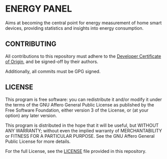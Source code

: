 ENERGY PANEL
=============

Aims at becoming the central point for energy measurement of home smart devices,
providing statistics and insights into energy consumption.


CONTRIBUTING
-------------

All contributions to this repository must adhere to the [Developer Certificate
of Origin](https://developercertificate.org/), and be signed-off by their
authors.

Additionally, all commits must be GPG signed.

LICENSE
--------

This program is free software: you can redistribute it and/or modify
it under the terms of the GNU Affero General Public License as published by
the Free Software Foundation, either version 3 of the License, or
(at your option) any later version.

This program is distributed in the hope that it will be useful,
but WITHOUT ANY WARRANTY; without even the implied warranty of
MERCHANTABILITY or FITNESS FOR A PARTICULAR PURPOSE.  See the
GNU Affero General Public License for more details.

For the full License, see the [LICENSE](LICENSE) file provided in this
repository.
